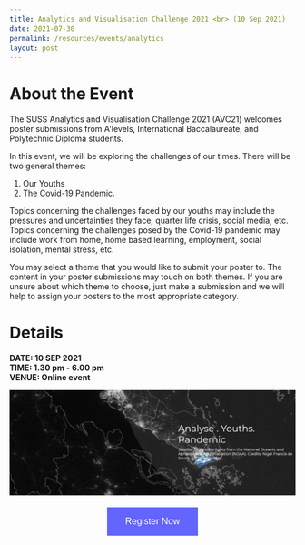 ```yaml
---
title: Analytics and Visualisation Challenge 2021 <br> (10 Sep 2021)
date: 2021-07-30
permalink: /resources/events/analytics
layout: post
---
```



# About the Event

The SUSS Analytics and Visualisation Challenge 2021 (AVC21) welcomes poster submissions from A'levels, International Baccalaureate, and Polytechnic Diploma students.

In this event, we will be exploring the challenges of our times. There will be two general themes:

1. Our Youths
2. The Covid-19 Pandemic.

Topics concerning the challenges faced by our youths may include the pressures and uncertainties they face, quarter life crisis, social media, etc. Topics concerning the challenges posed by the Covid-19 pandemic may include work from home, home based learning, employment, social isolation, mental stress, etc. 

You may select a theme that you would like to submit your poster to. The content in your poster submissions may touch on both themes. If you are unsure about which theme to choose, just make a submission and we will help to assign your posters to the most appropriate category.

# Details
**DATE: 10 SEP 2021 <br>
TIME: 1.30 pm - 6.00 pm <br>
VENUE: Online event**

![Alt text for image on Isomer site](/images/SUSS%20Image%201.jpg)

<style>
#register {
  background-color: #0000ff;
  border: none;
  color: white;
  padding: 16px 32px;
  text-align: center;
  font-size: 16px;
  margin: 4px 2px;
  opacity: 0.6;
  transition: 0.3s;
  display: inline-block;
  text-decoration: none;
  cursor: pointer;
}
</style>


<center><a href="https://www.suss.edu.sg/news-and-events/events/analytics-and-visualisation-challenge-2021" rel="noopener"><button class="btn" id="register">Register Now</button></a></center>